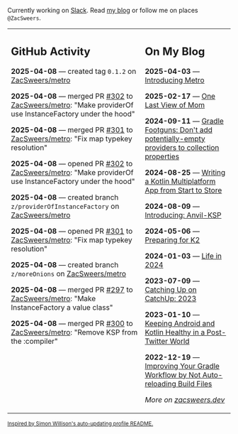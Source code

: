 Currently working on [Slack](https://slack.com/). Read [my blog](https://zacsweers.dev/) or follow me on places `@ZacSweers`.

<table><tr><td valign="top" width="60%">

## GitHub Activity
<!-- githubActivity starts -->
**2025-04-08** — created tag `0.1.2` on [ZacSweers/metro](https://github.com/ZacSweers/metro)

**2025-04-08** — merged PR [#302](https://github.com/ZacSweers/metro/pull/302) to [ZacSweers/metro](https://github.com/ZacSweers/metro): "Make providerOf use InstanceFactory under the hood"

**2025-04-08** — merged PR [#301](https://github.com/ZacSweers/metro/pull/301) to [ZacSweers/metro](https://github.com/ZacSweers/metro): "Fix map typekey resolution"

**2025-04-08** — opened PR [#302](https://github.com/ZacSweers/metro/pull/302) to [ZacSweers/metro](https://github.com/ZacSweers/metro): "Make providerOf use InstanceFactory under the hood"

**2025-04-08** — created branch `z/providerOfInstanceFactory` on [ZacSweers/metro](https://github.com/ZacSweers/metro)

**2025-04-08** — opened PR [#301](https://github.com/ZacSweers/metro/pull/301) to [ZacSweers/metro](https://github.com/ZacSweers/metro): "Fix map typekey resolution"

**2025-04-08** — created branch `z/moreOnions` on [ZacSweers/metro](https://github.com/ZacSweers/metro)

**2025-04-08** — merged PR [#297](https://github.com/ZacSweers/metro/pull/297) to [ZacSweers/metro](https://github.com/ZacSweers/metro): "Make InstanceFactory a value class"

**2025-04-08** — merged PR [#300](https://github.com/ZacSweers/metro/pull/300) to [ZacSweers/metro](https://github.com/ZacSweers/metro): "Remove KSP from the :compiler"
<!-- githubActivity ends -->
</td><td valign="top" width="40%">

## On My Blog
<!-- blog starts -->
**2025-04-03** — [Introducing Metro](https://www.zacsweers.dev/introducing-metro/)

**2025-02-17** — [One Last View of Mom](https://www.zacsweers.dev/one-last-view-of-mom/)

**2024-09-11** — [Gradle Footguns: Don't add potentially-empty providers to collection properties](https://www.zacsweers.dev/gradle-footgun-adding-empty-providers-to-collection-properties/)

**2024-08-25** — [Writing a Kotlin Multiplatform App from Start to Store](https://www.zacsweers.dev/writing-a-kotlin-multiplatform-app-from-start-to-store/)

**2024-08-09** — [Introducing: Anvil-KSP](https://www.zacsweers.dev/introducing-anvil-ksp/)

**2024-05-06** — [Preparing for K2](https://www.zacsweers.dev/preparing-for-k2/)

**2024-01-03** — [Life in 2024](https://www.zacsweers.dev/life-in-2024/)

**2023-07-09** — [Catching Up on CatchUp: 2023](https://www.zacsweers.dev/catching-up-on-catchup-2023/)

**2023-01-10** — [Keeping Android and Kotlin Healthy in a Post-Twitter World](https://www.zacsweers.dev/keeping-android-healthy/)

**2022-12-19** — [Improving Your Gradle Workflow by Not Auto-reloading Build Files](https://www.zacsweers.dev/improving-your-workflow-by-not-auto-reloading-build-files/)
<!-- blog ends -->
_More on [zacsweers.dev](https://zacsweers.dev/)_
</td></tr></table>

<sub><a href="https://simonwillison.net/2020/Jul/10/self-updating-profile-readme/">Inspired by Simon Willison's auto-updating profile README.</a></sub>